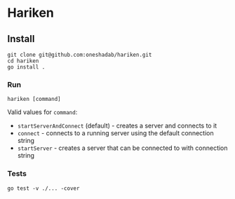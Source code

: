 # Hariken

## Install

```
git clone git@github.com:oneshadab/hariken.git
cd hariken
go install .
```

###  Run
```
hariken [command]
```

Valid values for `command`:

- `startServerAndConnect` (default) - creates a server and connects to it
-  `connect` - connects to a running server using the default connection string
-  `startServer` - creates a server that can be connected to with connection string

### Tests
```
go test -v ./... -cover
```
